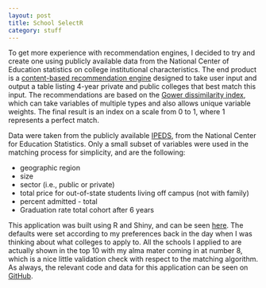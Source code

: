 ```yaml
---
layout: post
title: School SelectR
category: stuff
---
```


To get more experience with recommendation engines, I decided to try and create one using publicly available data from the National Center of Education statistics on college institutional characteristics. The end product is a [content-based recommendation engine](http://en.wikipedia.org/wiki/Recommender_system#Content-based_filtering) designed to take user input and output a table listing 4-year private and public colleges that best match this input. The recommendations are based on the [Gower dissimilarity index](https://stat.ethz.ch/R-manual/R-patched/library/cluster/html/daisy.html), which can take variables of multiple types and also allows unique variable weights. The final result is an index on a scale from 0 to 1, where 1 represents a perfect match.

Data were taken from the publicly available [IPEDS](http://nces.ed.gov/ipeds/datacenter/), from the National Center for Education Statistics. Only a small subset of variables were used in the matching process for simplicity, and are the following: 

 - geographic region
 - size
 - sector (i.e., public or private)
 - total price for out-of-state students living off campus (not with family)
 - percent admitted - total
 - Graduation rate total cohort	after 6 years

This application was built using R and Shiny, and can be seen [here](https://dpmartin42.shinyapps.io/college-choice-app/). The defaults were set according to my preferences back in the day when I was thinking about what colleges to apply to. All the schools I applied to are actually shown in the top 10 with my alma mater coming in at number 8, which is a nice little validation check with respect to the matching algorithm. As always, the relevant code and data for this application can be seen on [GitHub](https://github.com/dpmartin42/school-selectR).